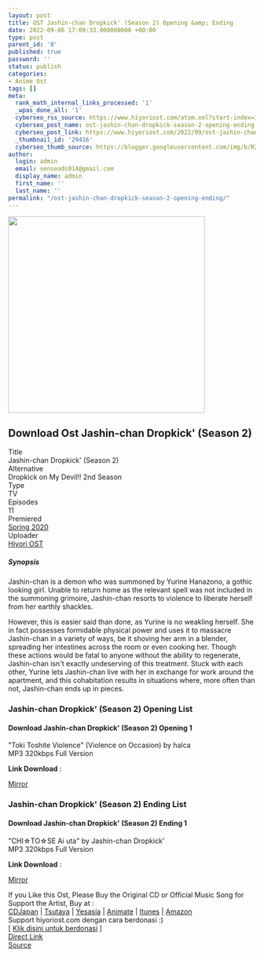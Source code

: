 ```yaml
---
layout: post
title: OST Jashin-chan Dropkick' (Season 2) Opening &amp; Ending
date: 2022-09-06 17:09:33.000000000 +00:00
type: post
parent_id: '0'
published: true
password: ''
status: publish
categories:
- Anime Ost
tags: []
meta:
  rank_math_internal_links_processed: '1'
  _wpas_done_all: '1'
  cyberseo_rss_source: https://www.hiyoriost.com/atom.xml?start-index=1
  cyberseo_post_name: ost-jashin-chan-dropkick-season-2-opening-ending
  cyberseo_post_link: https://www.hiyoriost.com/2022/09/ost-jashin-chan-dropkick-season-2.html
  _thumbnail_id: '29416'
  cyberseo_thumb_source: https://blogger.googleusercontent.com/img/b/R29vZ2xl/AVvXsEgQEUa5fb9Y_qI_HaiuWKmcwHX-xgXeLMNvLy0q2eT3EgwZw6czxql2Lz9xFnZogbuEFKeqhqi6wZE2WJknRslDJGEggossnPqWK6_0RKMaGB6QmKet0JbrwoA2cl9tlImxMPfZK0eL4k3rqGDUzxjm3PrLpEA3rPM_yk-yUItVvIbbiR4muRR9ANqP/s400/bx107294-zWscZpb7wYLH.jpg
author:
  login: admin
  email: senseads014@gmail.com
  display_name: admin
  first_name: ''
  last_name: ''
permalink: "/ost-jashin-chan-dropkick-season-2-opening-ending/"
---
```

<div class="buycd"><img alt border="0" data-original-height="651" data-original-width="460" height="400" src="{{ site.baseurl }}/assets/2022/09/bx107294-zWscZpb7wYLH.jpg" /></div>
<div class="judulanime">
<h2>Download Ost Jashin-chan Dropkick' (Season 2)</h2>
</div>
<div class="bunkz">
<div class="lepz">Title </div>
<div class="rigz">Jashin-chan Dropkick' (Season 2)</div>
</div>
<div class="bunkz">
<div class="lepz">Alternative </div>
<div class="rigz">Dropkick on My Devil!! 2nd Season</div>
</div>
<div class="bunkz">
<div class="lepz">Type </div>
<div class="rigz">TV</div>
</div>
<div class="bunkz">
<div class="lepz">Episodes </div>
<div class="rigz">11</div>
</div>
<div class="bunkz">
<div class="lepz">Premiered </div>
<div class="rigz"><a href="https://www.hiyoriost.com/search/label/Spring 2020" target="_blank" rel="noopener">Spring 2020</a></div>
</div>
<div class="bunkz">
<div class="lepz">Uploader </div>
<div class="rigz"><a href="https://www.hiyoriost.com/">Hiyori OST</a></div>
</div>
<div class="sinopsis">
<h5>Synopsis</h5>
</div>
<div class="deskripsi">
<p>Jashin-chan is a demon who was summoned by Yurine Hanazono, a gothic looking girl. Unable to return home as the relevant spell was not included in the summoning grimoire, Jashin-chan resorts to violence to liberate herself from her earthly shackles.</p>
<p>However, this is easier said than done, as Yurine is no weakling herself. She in fact possesses formidable physical power and uses it to massacre Jashin-chan in a variety of ways, be it shoving her arm in a blender, spreading her intestines across the room or even cooking her. Though these actions would be fatal to anyone without the ability to regenerate, Jashin-chan isn't exactly undeserving of this treatment. Stuck with each other, Yurine lets Jashin-chan live with her in exchange for work around the apartment, and this cohabitation results in situations where, more often than not, Jashin-chan ends up in pieces.</p>
</div>
<div class="listz">
<h3>Jashin-chan Dropkick' (Season 2) Opening List</h3>
</div>
<div class="listz3">
<div class="listz1">
<h4>Download Jashin-chan Dropkick' (Season 2) Opening 1</h4>
</div>
<div class="listz2">"Toki Toshite Violence" (Violence on Occasion) by halca<br />MP3 320kbps Full Version
<p><b>Link Download</b> : </p>
<div class="dbox-list"><a href="https://teknosimple.com/Ti1EFkrEh" rel="nofollow noopener" target="_blank">Mirror</a></div>
</div>
</div>
<div class="listz">
<h3>Jashin-chan Dropkick' (Season 2) Ending List</h3>
</div>
<div class="listz3">
<div class="listz1">
<h4>Download Jashin-chan Dropkick' (Season 2) Ending 1</h4>
</div>
<div class="listz2">"CHI☆TO☆SE Ai uta" by Jashin-chan Dropkick’<br />MP3 320kbps Full Version
<p><b>Link Download</b> : </p>
<div class="dbox-list"><a href="https://teknosimple.com/vRBpytS" rel="nofollow noopener" target="_blank">Mirror</a></div>
</div>
</div>
<p>
<div class="buycd">If you Like this Ost, Please Buy the Original CD or Official Music Song for Support the Artist, Buy at : <br /><a href="https://www.cdjapan.co.jp/" target="_blank" rel="noopener">CDJapan</a> | <a href="https://shop.tsutaya.co.jp/" target="_blank" rel="noopener">Tsutaya</a> | <a href="https://www.yesasia.com/" target="_blank" rel="noopener">Yesasia</a> | <a href="https://www.animate-onlineshop.jp/" target="_blank" rel="noopener">Animate</a> | <a href="https://www.apple.com/jp/itunes" target="_blank" rel="noopener">Itunes</a> | <a href="https://amazon.co.jp/" target="_blank" rel="noopener">Amazon</a></div>
<div class="buycd">Support hiyoriost.com dengan cara berdonasi :)<br />[ <a href="https://www.hiyoriost.com/p/donate.html" target="_blank" rel="noopener">Klik disini untuk berdonasi</a> ]</div>
<div class="divbtn"> <a href="https://handymansurrender.com/fihup8buzv?key=94550f7ce39444073321dde3b8782f97" class="btn"><i class="fa fa-download"></i> Direct Link</a> <br /><a href="https://www.hiyoriost.com/2022/09/ost-jashin-chan-dropkick-season-2.html">Source</a> </div>
